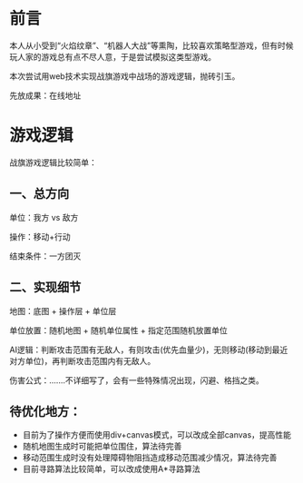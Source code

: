 # 前言
本人从小受到“火焰纹章”、“机器人大战”等熏陶，比较喜欢策略型游戏，但有时候玩人家的游戏总有点不尽人意，于是尝试模拟这类型游戏。

本次尝试用web技术实现战旗游戏中战场的游戏逻辑，抛砖引玉。

先放成果：在线地址

# 游戏逻辑
战旗游戏逻辑比较简单：

## 一、总方向
单位：我方 vs 敌方

操作：移动+行动

结束条件：一方团灭

## 二、实现细节
地图：底图 + 操作层 + 单位层

单位放置：随机地图 + 随机单位属性 + 指定范围随机放置单位

AI逻辑：判断攻击范围有无敌人，有则攻击(优先血量少)，无则移动(移动到最近对方单位)，再判断攻击范围内有无敌人。

伤害公式：.......不详细写了，会有一些特殊情况出现，闪避、格挡之类。

## 待优化地方：
- 目前为了操作方便而使用div+canvas模式，可以改成全部canvas，提高性能
- 随机地图生成时可能把单位围住，算法待完善
- 移动范围生成时没有处理障碍物阻挡造成移动范围减少情况，算法待完善
- 目前寻路算法比较简单，可以改成使用A*寻路算法
